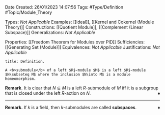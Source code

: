 <div class="topSpace"></div>

Date Created: 26/01/2023 14:07:56
Tags: #Type/Definition #Topic/Module_Theory

Types: <i>Not Applicable</i>
Examples: [[Ideal]], [[Kernel and Cokernel (Module Theory)]]
Constructions: [[Quotient Module]], [[Complement (Linear Subspace)]]
Generalizations: <i>Not Applicable</i>

Properties: [[Freedom Theorem for Modules over PID]]
Sufficiencies: [[Generating Set (Module)]]
Equivalences: <i>Not Applicable</i>
Justifications: <i>Not Applicable</i>

``` ad-Definition
title: Definition.

A <b>submodule</b> of a left $R$-module $M$ is a left $R$-module $N\subseteq M$ where the inclusion $N\into M$ is a module homeomorphism.

```

<b>Remark.</b> It is clear that $N\subseteq M$ is a left $R$-submodule of $M$ iff it is a subgroup that is closed under the left $R$-action on $N$.<span style="float:right;">$\blacklozenge$</span>

---

<b>Remark.</b> If $k$ is a field, then $k$-submodules are called <b>subspaces</b>.<span style="float:right;">$\blacklozenge$</span>
